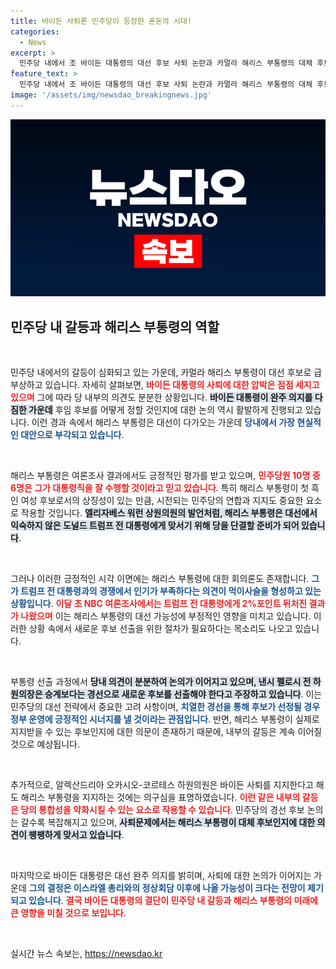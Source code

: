 ```yaml
---
title: 바이든 사퇴론 민주당이 등장한 혼돈의 시대!
categories:
  - News
excerpt: >
  민주당 내에서 조 바이든 대통령의 대선 후보 사퇴 논란과 카멀라 해리스 부통령의 대체 후보로서의 가능성이 깊어지고 있다. 여론조사에서는 해리스가 지지받고 있지만, 진정한 대안인지에 대한 회의론도 커지고 있다.
feature_text: >
  민주당 내에서 조 바이든 대통령의 대선 후보 사퇴 논란과 카멀라 해리스 부통령의 대체 후보로서의 가능성이 깊어지고 있다. 여론조사에서는 해리스가 지지받고 있지만, 진정한 대안인지에 대한 회의론도 커지고 있다.
image: '/assets/img/newsdao_breakingnews.jpg'
---
```


<p><img src="/assets/img/newsdao_breakingnews.jpg" alt="pcversion 속보" /></p>

<h2 data-ke-size="size26">민주당 내 갈등과 해리스 부통령의 역할</h2>

<p data-ke-size="size16">&nbsp;</p>

<p>민주당 내에서의 갈등이 심화되고 있는 가운데, 카멀라 해리스 부통령이 대선 후보로 급부상하고 있습니다. 자세히 살펴보면, <b><span style="color: #ee2323;">바이든 대통령의 사퇴에 대한 압박은 점점 세지고 있으며</span></b> 그에 따라 당 내부의 의견도 분분한 상황입니다. <b><span style="background-color: #21538527;">바이든 대통령이 완주 의지를 다짐한 가운데</span></b> 후임 후보를 어떻게 정할 것인지에 대한 논의 역시 활발하게 진행되고 있습니다. 이런 경과 속에서 해리스 부통령은 대선이 다가오는 가운데 <b><span style="color: #1a5490;">당내에서 가장 현실적인 대안으로 부각되고 있습니다</span></b>.</p>

<p data-ke-size="size16">&nbsp;</p>

<p>해리스 부통령은 여론조사 결과에서도 긍정적인 평가를 받고 있으며, <b><span style="color: #ee2323;">민주당원 10명 중 6명은 그가 대통령직을 잘 수행할 것이라고 믿고 있습니다</span></b>. 특히 해리스 부통령이 첫 흑인 여성 후보로서의 상징성이 있는 만큼, 시전되는 민주당의 연합과 지지도 중요한 요소로 작용할 것입니다. <b><span style="background-color: #21538527;">엘리자베스 워런 상원의원의 발언처럼, 해리스 부통령은 대선에서 익숙하지 않은 도널드 트럼프 전 대통령에게 맞서기 위해 당을 단결할 준비가 되어 있습니다</span></b>. </p>

<p data-ke-size="size16">&nbsp;</p>

<p>그러나 이러한 긍정적인 시각 이면에는 해리스 부통령에 대한 회의론도 존재합니다. <b><span style="color: #1a5490;">그가 트럼프 전 대통령과의 경쟁에서 인기가 부족하다는 의견이 먹이사슬을 형성하고 있는 상황입니다</span></b>. <b><span style="color: #ee2323;">이달 초 NBC 여론조사에서는 트럼프 전 대통령에게 2%포인트 뒤처진 결과가 나왔으며</span></b> 이는 해리스 부통령의 대선 가능성에 부정적인 영향을 미치고 있습니다. 이러한 상황 속에서 새로운 후보 선출을 위한 절차가 필요하다는 목소리도 나오고 있습니다.</p>

<p data-ke-size="size16">&nbsp;</p>

<p>부통령 선출 과정에서 <b><span style="background-color: #21538527;">당내 의견이 분분하여 논의가 이어지고 있으며, 낸시 펠로시 전 하원의장은 승계보다는 경선으로 새로운 후보를 선출해야 한다고 주장하고 있습니다</span></b>. 이는 민주당의 대선 전략에서 중요한 고려 사항이며, <b><span style="color: #1a5490;">치열한 경선을 통해 후보가 선정될 경우 정부 운영에 긍정적인 시너지를 낼 것이라는 관점입니다</span></b>. 반면, 해리스 부통령이 실제로 지지받을 수 있는 후보인지에 대한 의문이 존재하기 때문에, 내부의 갈등은 계속 이어질 것으로 예상됩니다.</p>

<p data-ke-size="size16">&nbsp;</p>

<p>추가적으로, 알렉산드리아 오카시오-코르테스 하원의원은 바이든 사퇴를 지지한다고 해도 해리스 부통령을 지지하는 것에는 의구심을 표명하였습니다. <b><span style="color: #ee2323;">이런 같은 내부의 갈등은 당의 통합성을 약화시킬 수 있는 요소로 작용할 수 있습니다</span></b>. 민주당의 경선 후보 논의는 갈수록 복잡해지고 있으며, <b><span style="background-color: #21538527;">사퇴문제에서는 해리스 부통령이 대체 후보인지에 대한 의견이 팽팽하게 맞서고 있습니다</span></b>.</p>

<p data-ke-size="size16">&nbsp;</p>

<p>마지막으로 바이든 대통령은 대선 완주 의지를 밝히며, 사퇴에 대한 논의가 이어지는 가운데 <b><span style="color: #1a5490;">그의 결정은 이스라엘 총리와의 정상회담 이후에 나올 가능성이 크다는 전망이 제기되고 있습니다</span></b>. <b><span style="color: #ee2323;">결국 바이든 대통령의 결단이 민주당 내 갈등과 해리스 부통령의 미래에 큰 영향을 미칠 것으로 보입니다</span></b>.</p>

<p data-ke-size="size16">&nbsp;</p>
실시간 뉴스 속보는, <a href="https://newsdao.kr" rel="dofollow">https://newsdao.kr</a>


